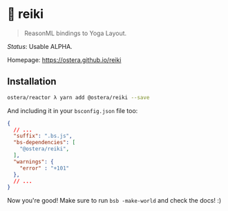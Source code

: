 # 🧘 reiki
> ReasonML bindings to Yoga Layout.

*Status*: Usable ALPHA. 

Homepage: https://ostera.github.io/reiki

## Installation

```sh
ostera/reactor λ yarn add @ostera/reiki --save
```

And including it in your `bsconfig.json` file too:

```json
{
  // ...
  "suffix": ".bs.js",
  "bs-dependencies": [
    "@ostera/reiki",
  ],
  "warnings": {
    "error" : "+101"
  },
  // ... 
}
```

Now you're good! Make sure to run `bsb -make-world` and check the docs! :)
